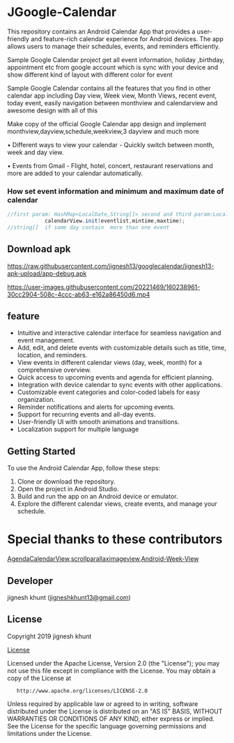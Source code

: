 # JGoogle-Calendar

This repository contains an Android Calendar App that provides a user-friendly and feature-rich calendar experience for Android devices. The app allows users to manage their schedules, events, and reminders efficiently.

Sample Google Calendar project get all event information, holiday ,birthday, appointment etc from google account which is sync with your device and show different kind of layout with different color for event


Sample Google Calendar contains all the features that you find in other calendar app including Day view, Week view, Month Views, recent event, today event, easily navigation between monthview and calendarview and awesome design with all of this 

Make copy of the official Google Calendar app design and implement monthview,dayview,schedule,weekview,3 dayview and much more

• Different ways to view your calendar - Quickly switch between month, week and day view.

• Events from Gmail - Flight, hotel, concert, restaurant reservations and more are added to your calendar automatically.

### How set event information and minimum and maximum date of calendar
```java
//first param: HashMap<LocalDate,String[]> second and third param:LocalDate
            calendarView.init(eventlist,mintime,maxtime);
//string[]  if same day contain  more than one event
```
## Download apk

https://raw.githubusercontent.com/jignesh13/googlecalendar/jignesh13-apk-upload/app-debug.apk

https://user-images.githubusercontent.com/20221469/160238961-30cc2904-508c-4ccc-ab63-e162a86450d6.mp4

<!---<img src="finalimage.jpg" width="751" height="1000" />-->

 <!---[![IMAGE ALT TEXT HERE](https://img.youtube.com/vi/OV6SHoLu6c4/sddefault.jpg)](https://www.youtube.com/watch?v=OV6SHoLu6c4)-->

 ## feature
- Intuitive and interactive calendar interface for seamless navigation and event management.
- Add, edit, and delete events with customizable details such as title, time, location, and reminders.
- View events in different calendar views (day, week, month) for a comprehensive overview.
- Quick access to upcoming events and agenda for efficient planning.
- Integration with device calendar to sync events with other applications.
- Customizable event categories and color-coded labels for easy organization.
- Reminder notifications and alerts for upcoming events.
- Support for recurring events and all-day events.
- User-friendly UI with smooth animations and transitions.
- Localization support for multiple language

## Getting Started

To use the Android Calendar App, follow these steps:

1. Clone or download the repository.
2. Open the project in Android Studio.
3. Build and run the app on an Android device or emulator.
4. Explore the different calendar views, create events, and manage your schedule.



 
 # Special thanks to these contributors
[AgendaCalendarView](https://github.com/Tibolte/AgendaCalendarView),[scrollparallaximageview](https://github.com/gjiazhe/ScrollParallaxImageView),[Android-Week-View](https://github.com/alamkanak/Android-Week-View)
 
##  Developer
  jignesh khunt
  (jigneshkhunt13@gmail.com)
  
  
## License
   Copyright 2019 jignesh khunt
   
   [License](https://github.com/jignesh13/googlecalendar/blob/master/LICENSE)
   
   Licensed under the Apache License, Version 2.0 (the "License");
   you may not use this file except in compliance with the License.
   You may obtain a copy of the License at

       http://www.apache.org/licenses/LICENSE-2.0

   Unless required by applicable law or agreed to in writing, software
   distributed under the License is distributed on an "AS IS" BASIS,
   WITHOUT WARRANTIES OR CONDITIONS OF ANY KIND, either express or implied.
   See the License for the specific language governing permissions and
   limitations under the License.
